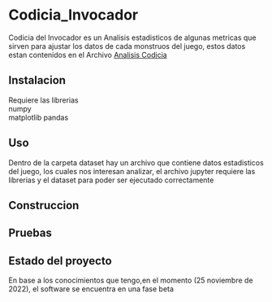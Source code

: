 # Codicia_Invocador
Codicia del Invocador es un Analisis estadisticos de algunas metricas que sirven para ajustar los datos de cada monstruos del juego, estos datos estan
contenidos en el Archivo [Analisis Codicia](https://github.com/Arnovis27/Codicia_Invocador/blob/main/Analisis%20Codicia.ipynb)

## Instalacion
Requiere las librerias  
numpy  
matplotlib
pandas

## Uso
Dentro de la carpeta dataset hay un archivo que contiene datos estadisticos del juego, los cuales nos interesan
analizar, el archivo jupyter requiere las librerias y el dataset para poder ser ejecutado correctamente


## Construccion

## Pruebas


## Estado del proyecto
En base a los conocimientos que tengo,en el momento (25 noviembre de 2022), el software se encuentra en una fase
beta
